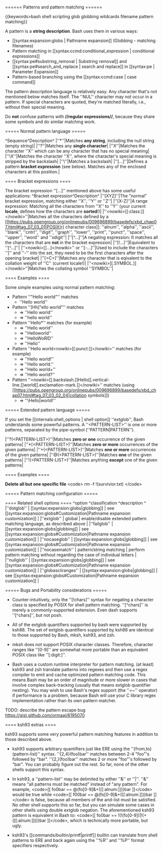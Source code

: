====== Patterns and pattern matching ======

{{keywords&gt;bash shell scripting glob globbing wildcards filename pattern matching}}

A pattern is a **string description**. Bash uses them in various ways:
  * [[syntax:expansion:globs | Pathname expansion]] (Globbing - matching filenames)
  * Pattern matching in [[syntax:ccmd:conditional_expression | conditional expressions]]
  * [[syntax:pe#substring_removal | Substring removal]] and [[syntax:pe#search_and_replace | search and replace]] in [[syntax:pe | Parameter Expansion]]
  * Pattern-based branching using the [[syntax:ccmd:case | case command]]

The pattern description language is relatively easy. Any character that's not mentioned below matches itself.
The ''NUL'' character may not occur in a pattern. If special characters are quoted, they're matched literally, i.e., without their special meaning.

Do **not** confuse patterns with **//regular expressions//**, because they share some symbols and do similar matching work.

===== Normal pattern language =====

^Sequence^Description^
|''*''|Matches **any string**, including the null string (empty string)|
|''?''|Matches any **single character**|
|''X''|Matches the character ''X'' which can be any character that has no special meaning|
|''\X''|Matches the character ''X'', where the character's special meaning is stripped by the backslash|
|''\\''|Matches a backslash|
|''[...]''|Defines a pattern **bracket expression** (see below). Matches any of the enclosed characters at this position.|


==== Bracket expressions ====

The bracket expression ''[...]'' mentioned above has some useful applications:
^Bracket expression^Description^
|''[XYZ]''|The &quot;normal&quot; bracket expression, matching either ''X'', ''Y'' or ''Z''|
|''[X-Z]''|A range expression: Matching all the characters from ''X'' to ''Y'' (your current **locale**, defines how the characters are **sorted**!)|
|''&lt;nowiki&gt;[[:class:]]&lt;/nowiki&gt;''|Matches all the characters defined by a [[https://pubs.opengroup.org/onlinepubs/009696899/basedefs/xbd_chap07.html#tag_07_03_01|POSIX(r) character class]]: ''alnum'', ''alpha'', ''ascii'', ''blank'', ''cntrl'', ''digit'', ''graph'', ''lower'', ''print'', ''punct'', ''space'', ''upper'', ''word'' and ''xdigit''|
|''[^...]''|A negating expression: It matches all the characters that are **not** in the bracket expression|
|''[!...]''|Equivalent to ''[^...]''|
|''&lt;nowiki&gt;[]...]&lt;/nowiki&gt;'' or ''[-...]''|Used to include the characters '']'' and ''-'' into the set, they need to be the first characters after the opening bracket|
|''[=C=]''|Matches any character that is eqivalent to the collation weight of ''C'' (current locale!)|
|''&lt;nowiki&gt;[[.SYMBOL.]]&lt;/nowiki&gt;''|Matches the collating symbol ''SYMBOL''|




==== Examples ====

Some simple examples using normal pattern matching:

  * Pattern ''&quot;Hello world&quot;'' matches
    * ''Hello world''
  * Pattern ''[Hh]&quot;ello world&quot;'' matches
    * =&gt; ''Hello world''
    * =&gt; ''hello world''
  * Pattern ''Hello*'' matches (for example)
    * =&gt; ''Hello world''
    * =&gt; ''Helloworld''
    * =&gt; ''HelloWoRlD''
    * =&gt; ''Hello''
  * Pattern ''Hello world&lt;nowiki&gt;[[:punct:]]&lt;/nowiki&gt;'' matches (for example)
    * =&gt; ''Hello world!''
    * =&gt; ''Hello world.''
    * =&gt; ''Hello world+''
    * =&gt; ''Hello world?''
  * Pattern ''&lt;nowiki&gt;[[.backslash.]]Hello[[.vertical-line.]]world[[.exclamation-mark.]]&lt;/nowiki&gt;'' matches (using [[https://pubs.opengroup.org/onlinepubs/009696899/basedefs/xbd_chap07.html#tag_07_03_02_04|collation symbols]])
    * =&gt; ''\Hello|world!''

===== Extended pattern language =====

If you set the [[internals:shell_options | shell option]] ''extglob'', Bash understands some powerful patterns. A ''&lt;PATTERN-LIST&gt;'' is one or more patterns, separated by the pipe-symbol (''PATTERN|PATTERN'').

|''?(&lt;PATTERN-LIST&gt;)''|Matches **zero or one** occurrence of the given patterns|
|''*(&lt;PATTERN-LIST&gt;)''|Matches **zero or more** occurrences of the given patterns|
|''+(&lt;PATTERN-LIST&gt;)''|Matches **one or more** occurrences of the given patterns|
|''@(&lt;PATTERN-LIST&gt;)''|Matches **one** of the given patterns|
|''!(&lt;PATTERN-LIST&gt;)''|Matches anything **except** one of the given patterns|

==== Examples ====

**__Delete all but one specific file__**
&lt;code&gt;
rm -f !(survivior.txt)
&lt;/code&gt;

===== Pattern matching configuration =====

==== Related shell options ====
^option ^classification ^description ^
|''dotglob'' | [[syntax:expansion:globs|globbing]] | see [[syntax:expansion:globs#Customization|Pathname expansion customization]] |
|''extglob'' | global | enable/disable extended pattern matching language, as described above |
|''failglob'' | [[syntax:expansion:globs|globbing]] | see [[syntax:expansion:globs#Customization|Pathname expansion customization]] |
|''nocaseglob'' | [[syntax:expansion:globs|globbing]] | see [[syntax:expansion:globs#Customization|Pathname expansion customization]] |
|''nocasematch'' | pattern/string matching | perform pattern matching without regarding the case of individual letters |
|''nullglob'' | [[syntax:expansion:globs|globbing]] | see [[syntax:expansion:globs#Customization|Pathname expansion customization]] |
|''globasciiranges'' | [[syntax:expansion:globs|globbing]] | see [[syntax:expansion:globs#Customization|Pathname expansion customization]] |


===== Bugs and Portability considerations =====

 * Counter-intuitively, only the ''[!chars]'' syntax for negating a character class is specified by POSIX for shell pattern matching. ''[^chars]'' is merely a commonly-supported extension. Even dash supports ''[^chars]'', but not posh.

 * All of the extglob quantifiers supported by bash were supported by ksh88. The set of extglob quantifiers supported by ksh88 are identical to those supported by Bash, mksh, ksh93, and zsh.

 * mksh does not support POSIX character classes. Therefore, character ranges like ''[0-9]'' are somewhat more portable than an equivalent POSIX class like ''[:digit:]''.

 * Bash uses a custom runtime interpreter for pattern matching. (at least) ksh93 and zsh translate patterns into regexes and then use a regex compiler to emit and cache optimized pattern matching code. This means Bash may be an order of magnitude or more slower in cases that involve complex back-tracking (usually that means extglob quantifier nesting). You may wish to use Bash's regex support (the ''=~'' operator) if performance is a problem, because Bash will use your C library regex implementation rather than its own pattern matcher.

TODO: describe the pattern escape bug https://gist.github.com/ormaaj/6195070

==== ksh93 extras ====

ksh93 supports some very powerful pattern matching features in addition to those described above.

 * ksh93 supports arbitrary quantifiers just like ERE using the ''{from,to}(pattern-list)'' syntax. ''{2,4}(foo)bar'' matches between 2-4 &quot;foo&quot;'s followed by &quot;bar&quot;. ''{2,}(foo)bar'' matches 2 or more &quot;foo&quot;'s followed by &quot;bar&quot;. You can probably figure out the rest. So far, none of the other shells support this syntax.

 * In ksh93, a ''pattern-list'' may be delimited by either ''&amp;'' or ''|''. ''&amp;'' means &quot;all patterns must be matched&quot; instead of &quot;any pattern&quot;. For example, &lt;code&gt;[[ fo0bar == @(fo[0-9]&amp;+([[:alnum:]]))bar ]]&lt;/code&gt; would be true while &lt;code&gt;[[ f00bar == @(fo[0-9]&amp;+([[:alnum:]]))bar ]]&lt;/code&gt; is false, because all members of the and-list must be satisfied. No other shell supports this so far, but you can simulate some cases in other shells using double extglob negation. The aforementioned ksh93 pattern is equivalent in Bash to: &lt;code&gt;[[ fo0bar == !(!(fo[0-9])|!(+([[:alnum:]])))bar ]]&lt;/code&gt;, which is technically more portable, but ugly.

 * ksh93's [[commands/builtin/printf|printf]] builtin can translate from shell patterns to ERE and back again using the ''%R'' and ''%P'' format specifiers respectively.

